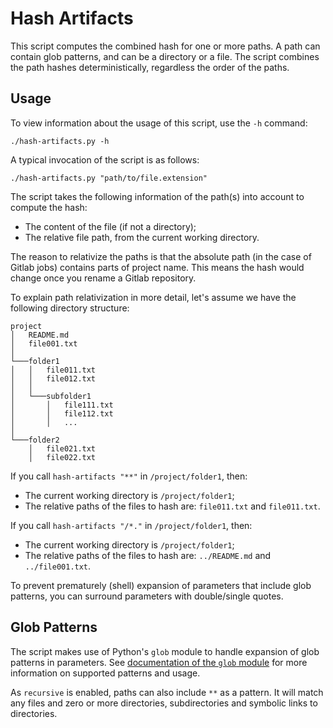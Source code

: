 # Hash Artifacts

This script computes the combined hash for one or more paths.
A path can contain glob patterns, and can be a directory or a file.
The script combines the path hashes deterministically, regardless the order of the paths.

## Usage
To view information about the usage of this script, use the `-h` command:

```shell
./hash-artifacts.py -h
```

A typical invocation of the script is as follows:

```shell
./hash-artifacts.py "path/to/file.extension"
```

The script takes the following information of the path(s) into account to compute the hash:

* The content of the file (if not a directory);
* The relative file path, from the current working directory.

The reason to relativize the paths is that the absolute path (in the case of Gitlab jobs) contains parts of project
 name. 
 This means the hash would change once you rename a Gitlab repository.

To explain path relativization in more detail, let's assume we have the following directory structure:

```
project
│   README.md
│   file001.txt
│
└───folder1
│   │   file011.txt
│   │   file012.txt
│   │
│   └───subfolder1
│       │   file111.txt
│       │   file112.txt
│       │   ...
│ 
└───folder2
    │   file021.txt
    │   file022.txt
```

If you call `hash-artifacts "**"` in `/project/folder1`, then:

* The current working directory is `/project/folder1`;
* The relative paths of the files to hash are: `file011.txt` and `file011.txt`.

If you call `hash-artifacts "/*."` in `/project/folder1`, then:

* The current working directory is `/project/folder1`;
* The relative paths of the files to hash are: `../README.md` and `../file001.txt`.

To prevent prematurely (shell) expansion of parameters that include glob patterns, you can surround parameters with
 double/single quotes. 

## Glob Patterns
The script makes use of Python's `glob` module to handle expansion of glob patterns in parameters.
See [documentation of the `glob` module](https://docs.python.org/3/library/glob.html) for more information on supported
patterns and usage.

As `recursive` is enabled, paths can also include `**` as a pattern.
It will match any files and zero or more directories, subdirectories and symbolic links to directories.
